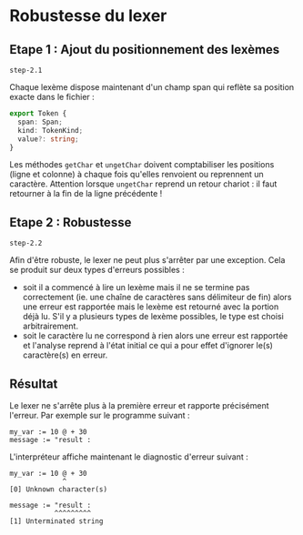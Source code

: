 
# Robustesse du lexer

## Etape 1 : Ajout du positionnement des lexèmes

`step-2.1`

Chaque lexème dispose maintenant d'un champ span qui reflète sa position exacte dans le fichier :
```typescript
export Token {
  span: Span;
  kind: TokenKind;
  value?: string;
}
```

Les méthodes `getChar` et `ungetChar` doivent comptabiliser les positions (ligne et colonne)
à chaque fois qu'elles renvoient ou reprennent un caractère. Attention lorsque `ungetChar` reprend un retour chariot :
il faut retourner à la fin de la ligne précédente !

## Etape 2 : Robustesse

`step-2.2`

Afin d'être robuste, le lexer ne peut plus s'arrêter par une exception. Cela se produit sur deux types d'erreurs possibles :
- soit il a commencé à lire un lexème mais il ne se termine pas correctement
  (ie. une chaîne de caractères sans délimiteur de fin) alors une erreur est rapportée mais le lexème est retourné avec la portion déjà lu.
  S'il y a plusieurs types de lexème possibles, le type est choisi arbitrairement.
- soit le caractère lu ne correspond à rien alors une erreur est rapportée et l'analyse reprend à l'état initial
  ce qui a pour effet d'ignorer le(s) caractère(s) en erreur.

## Résultat

Le lexer ne s'arrête plus à la première erreur et rapporte précisément l'erreur. Par exemple sur le programme suivant :
```
my_var := 10 @ + 30
message := "result :
```

L'interpréteur affiche maintenant le diagnostic d'erreur suivant :
```
my_var := 10 @ + 30
             ^
[0] Unknown character(s)

message := "result :
           ^^^^^^^^^
[1] Unterminated string
```
